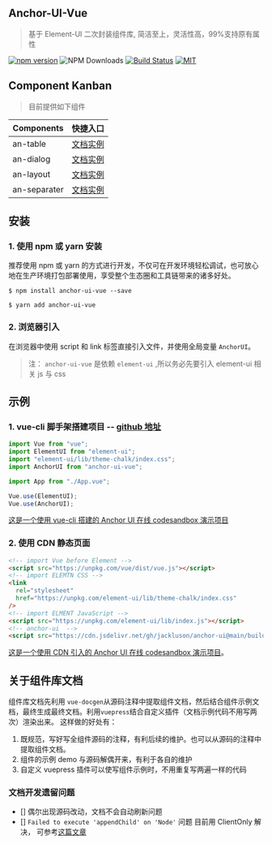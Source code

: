 ## Anchor-UI-Vue

> 基于 Element-UI 二次封装组件库, 简洁至上，灵活性高，99%支持原有属性

[![npm version](https://badge.fury.io/js/anchor-ui-vue.svg)](https://badge.fury.io/js/anchor-ui-vue)
![NPM Downloads](https://badgen.net/npm/dt/anchor-ui-vue)
[![Build Status](https://travis-ci.com/jackluson/anchor-ui.svg?branch=main)](https://travis-ci.com/jackluson/anchor-ui)
[![MIT](https://img.shields.io/github/license/jackluson/anchor-ui?style=plastic)](https://github.com/jackluson/anchor-ui/blob/main/LICENSE)

## Component Kanban

> 目前提供如下组件

| Components   | 快捷入口                                                               |
| ------------ | ---------------------------------------------------------------------- |
| an-table     | [文档实例](https://jackluson.github.io/an-ui/components/an-table/)     |
| an-dialog    | [文档实例](https://jackluson.github.io/an-ui/components/an-dialog/)    |
| an-layout    | [文档实例](https://jackluson.github.io/an-ui/components/an-layout/)    |
| an-separater | [文档实例](https://jackluson.github.io/an-ui/components/an-separater/) |

## 安装

### 1. 使用 npm 或 yarn 安装

推荐使用 npm 或 yarn 的方式进行开发，不仅可在开发环境轻松调试，也可放心地在生产环境打包部署使用，享受整个生态圈和工具链带来的诸多好处。

```shell
$ npm install anchor-ui-vue --save
```

```shell
$ yarn add anchor-ui-vue
```

### 2. 浏览器引入

在浏览器中使用 script 和 link 标签直接引入文件，并使用全局变量 `AnchorUI`。

> 注： `anchor-ui-vue` 是依赖 `element-ui` ,所以务必先要引入 element-ui 相关 js 与 css

## 示例

### 1. vue-cli 脚手架搭建项目 -- [github 地址](https://github.com/jackluson/anchor-ui-vue-demo)

```javascript
import Vue from "vue";
import ElementUI from "element-ui";
import "element-ui/lib/theme-chalk/index.css";
import AnchorUI from "anchor-ui-vue";

import App from "./App.vue";

Vue.use(ElementUI);
Vue.use(AnchorUI);
```

[这是一个使用 vue-cli 搭建的 Anchor UI 在线 codesandbox 演示项目](https://codesandbox.io/embed/awesome-leaf-3vfbx?fontsize=14&hidenavigation=1&theme=dark)

### 2. 使用 CDN 静态页面

```html
<!-- import Vue before Element -->
<script src="https://unpkg.com/vue/dist/vue.js"></script>
<!-- import ELEMTN CSS -->
<link
  rel="stylesheet"
  href="https://unpkg.com/element-ui/lib/theme-chalk/index.css"
/>
<!-- import ELMENT JavaScript -->
<script src="https://unpkg.com/element-ui/lib/index.js"></script>
<!-- anchor-ui  -->
<script src="https://cdn.jsdelivr.net/gh/jackluson/anchor-ui@main/build/anchor-ui.umd.min.js"></script>
```

[这是一个使用 CDN 引入的 Anchor UI 在线 codesandbox 演示项目](https://codesandbox.io/embed/nervous-taussig-u09hq?fontsize=14&hidenavigation=1&moduleview=1&theme=dark)。

## 关于组件库文档

组件库文档先利用 `vue-docgen`从源码注释中提取组件文档，然后结合组件示例文档，最终生成最终文档。利用`vuepress`结合自定义插件（文档示例代码不用写两次）渲染出来。 这样做的好处有：

1. 既规范，写好写全组件源码的注释，有利后续的维护。也可以从源码的注释中提取组件文档。
2. 组件的示例 demo 与源码解偶开来，有利于各自的维护
3. 自定义 vuepress 插件可以使写组件示例时，不用重复写两遍一样的代码

### 文档开发遗留问题

- [] 偶尔出现源码改动，文档不会自动刷新问题
- [] `Failed to execute 'appendChild' on 'Node'` 问题 目前用 ClientOnly 解决， 可参考[这篇文章](https://wxsm.space/posts/2020-10-25-a-difficult-debug-note.html)

